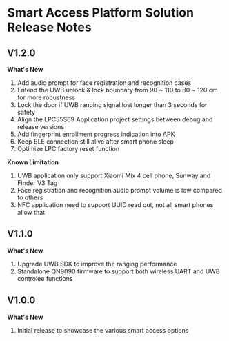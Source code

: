 # Smart Access Platform Solution Release Notes

## V1.2.0

**What's New**
1. Add audio prompt for face registration and recognition cases
2. Entend the UWB unlock & lock boundary from 90 ~ 110 to 80 ~ 120 cm for more robustness
3. Lock the door if UWB ranging signal lost longer than 3 seconds for safety
4. Align the LPC55S69 Application project settings between debug and release versions
5. Add fingerprint enrollment progress indication into APK
6. Keep BLE connection still alive after smart phone sleep
7. Optimize LPC factory reset function

**Known Limitation**
1. UWB application only support Xiaomi Mix 4 cell phone, Sunway and Finder V3 Tag
2. Face registration and recognition audio prompt volume is low compared to others
3. NFC application need to support UUID read out, not all smart phones allow that

## V1.1.0

**What's New**
1. Upgrade UWB SDK to improve the ranging performance
2. Standalone QN9090 firmware to support both wireless UART and UWB controlee functions

## V1.0.0

**What's New**
1. Initial release to showcase the various smart access options
